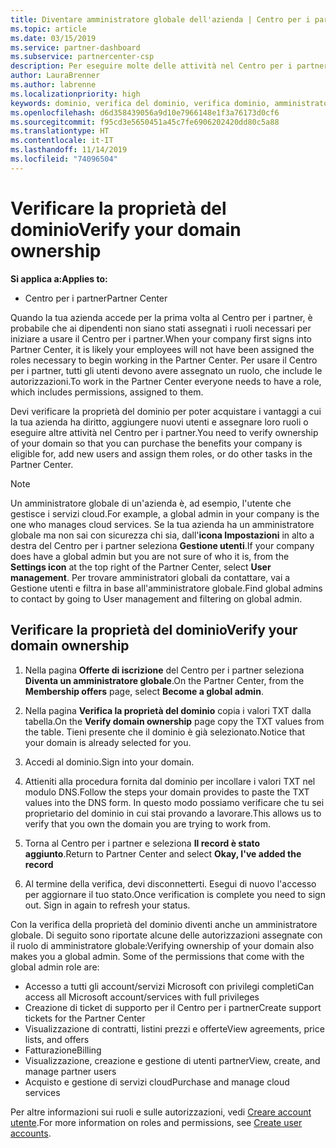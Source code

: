 ```yaml
---
title: Diventare amministratore globale dell'azienda | Centro per i partner
ms.topic: article
ms.date: 03/15/2019
ms.service: partner-dashboard
ms.subservice: partnercenter-csp
description: Per eseguire molte delle attività nel Centro per i partner, devi prima verificare la proprietà del dominio. Molte attività del Centro per i partner richiedono la presenza di un amministratore globale. Se la tua azienda non ha ancora un amministratore globale, puoi diventarlo.
author: LauraBrenner
ms.author: labrenne
ms.localizationpriority: high
keywords: dominio, verifica del dominio, verifica dominio, amministratore globale, ruoli utente, autorizzazioni
ms.openlocfilehash: d6d358439056a9d10e7966148e1f3a76173d0cf6
ms.sourcegitcommit: f95cd3e5650451a45c7fe6906202420dd80c5a88
ms.translationtype: HT
ms.contentlocale: it-IT
ms.lasthandoff: 11/14/2019
ms.locfileid: "74096504"
---
```

# <a name="verify-your-domain-ownership"></a><span data-ttu-id="28650-105">Verificare la proprietà del dominio</span><span class="sxs-lookup"><span data-stu-id="28650-105">Verify your domain ownership</span></span>

<span data-ttu-id="28650-106">**Si applica a:**</span><span class="sxs-lookup"><span data-stu-id="28650-106">**Applies to:**</span></span>

- <span data-ttu-id="28650-107">Centro per i partner</span><span class="sxs-lookup"><span data-stu-id="28650-107">Partner Center</span></span>

<span data-ttu-id="28650-108">Quando la tua azienda accede per la prima volta al Centro per i partner, è probabile che ai dipendenti non siano stati assegnati i ruoli necessari per iniziare a usare il Centro per i partner.</span><span class="sxs-lookup"><span data-stu-id="28650-108">When your company first signs into Partner Center, it is likely your employees will not have been assigned the roles necessary to begin working in the Partner Center.</span></span> <span data-ttu-id="28650-109">Per usare il Centro per i partner, tutti gli utenti devono avere assegnato un ruolo, che include le autorizzazioni.</span><span class="sxs-lookup"><span data-stu-id="28650-109">To work in the Partner Center everyone needs to have a role, which includes permissions, assigned to them.</span></span>  

<span data-ttu-id="28650-110">Devi verificare la proprietà del dominio per poter acquistare i vantaggi a cui la tua azienda ha diritto, aggiungere nuovi utenti e assegnare loro ruoli o eseguire altre attività nel Centro per i partner.</span><span class="sxs-lookup"><span data-stu-id="28650-110">You need to verify ownership of your domain so that you can purchase the benefits your company is eligible for, add new users and assign them roles, or do other tasks in the Partner Center.</span></span> 

>[!Note]
><span data-ttu-id="28650-111">Un amministratore globale di un'azienda è, ad esempio, l'utente che gestisce i servizi cloud.</span><span class="sxs-lookup"><span data-stu-id="28650-111">For example, a global admin in your company is the one who manages cloud services.</span></span> <span data-ttu-id="28650-112">Se la tua azienda ha un amministratore globale ma non sai con sicurezza chi sia, dall'**icona Impostazioni** in alto a destra del Centro per i partner seleziona **Gestione utenti**.</span><span class="sxs-lookup"><span data-stu-id="28650-112">If your company does have a global admin but you are not sure of who it is, from the **Settings icon** at the top right of the Partner Center, select **User management**.</span></span> <span data-ttu-id="28650-113">Per trovare amministratori globali da contattare, vai a Gestione utenti e filtra in base all'amministratore globale.</span><span class="sxs-lookup"><span data-stu-id="28650-113">Find global admins to contact by going to User management and filtering on global admin.</span></span>

## <a name="verify-your-domain-ownership"></a><span data-ttu-id="28650-114">Verificare la proprietà del dominio</span><span class="sxs-lookup"><span data-stu-id="28650-114">Verify your domain ownership</span></span>

1. <span data-ttu-id="28650-115">Nella pagina **Offerte di iscrizione** del Centro per i partner seleziona **Diventa un amministratore globale**.</span><span class="sxs-lookup"><span data-stu-id="28650-115">On the Partner Center, from the **Membership offers** page, select **Become a global admin**.</span></span> 

2. <span data-ttu-id="28650-116">Nella pagina **Verifica la proprietà del dominio** copia i valori TXT dalla tabella.</span><span class="sxs-lookup"><span data-stu-id="28650-116">On the **Verify domain ownership** page copy the TXT values from the table.</span></span> <span data-ttu-id="28650-117">Tieni presente che il dominio è già selezionato.</span><span class="sxs-lookup"><span data-stu-id="28650-117">Notice that your domain is already selected for you.</span></span>

3. <span data-ttu-id="28650-118">Accedi al dominio.</span><span class="sxs-lookup"><span data-stu-id="28650-118">Sign into your domain.</span></span> 

4. <span data-ttu-id="28650-119">Attieniti alla procedura fornita dal dominio per incollare i valori TXT nel modulo DNS.</span><span class="sxs-lookup"><span data-stu-id="28650-119">Follow the steps your domain provides to paste the TXT values into the DNS form.</span></span>  <span data-ttu-id="28650-120">In questo modo possiamo verificare che tu sei proprietario del dominio in cui stai provando a lavorare.</span><span class="sxs-lookup"><span data-stu-id="28650-120">This allows us to verify that you own the domain you are trying to work from.</span></span>

5. <span data-ttu-id="28650-121">Torna al Centro per i partner e seleziona **Il record è stato aggiunto**.</span><span class="sxs-lookup"><span data-stu-id="28650-121">Return to Partner Center and select **Okay, I've added the record**</span></span>

6. <span data-ttu-id="28650-122">Al termine della verifica, devi disconnetterti. Esegui di nuovo l'accesso per aggiornare il tuo stato.</span><span class="sxs-lookup"><span data-stu-id="28650-122">Once verification is complete you need to sign out. Sign in again to refresh your status.</span></span> 

<span data-ttu-id="28650-123">Con la verifica della proprietà del dominio diventi anche un amministratore globale. Di seguito sono riportate alcune delle autorizzazioni assegnate con il ruolo di amministratore globale:</span><span class="sxs-lookup"><span data-stu-id="28650-123">Verifying ownership of your domain also makes you a global admin. Some of the permissions that come with the global admin role are:</span></span>

- <span data-ttu-id="28650-124">Accesso a tutti gli account/servizi Microsoft con privilegi completi</span><span class="sxs-lookup"><span data-stu-id="28650-124">Can access all Microsoft account/services with full privileges</span></span> 
- <span data-ttu-id="28650-125">Creazione di ticket di supporto per il Centro per i partner</span><span class="sxs-lookup"><span data-stu-id="28650-125">Create support tickets for the Partner Center</span></span>
- <span data-ttu-id="28650-126">Visualizzazione di contratti, listini prezzi e offerte</span><span class="sxs-lookup"><span data-stu-id="28650-126">View agreements, price lists, and offers</span></span>
- <span data-ttu-id="28650-127">Fatturazione</span><span class="sxs-lookup"><span data-stu-id="28650-127">Billing</span></span>
- <span data-ttu-id="28650-128">Visualizzazione, creazione e gestione di utenti partner</span><span class="sxs-lookup"><span data-stu-id="28650-128">View, create, and manage partner users</span></span>
- <span data-ttu-id="28650-129">Acquisto e gestione di servizi cloud</span><span class="sxs-lookup"><span data-stu-id="28650-129">Purchase and manage cloud services</span></span>

<span data-ttu-id="28650-130">Per altre informazioni sui ruoli e sulle autorizzazioni, vedi [Creare account utente](create-user-accounts-and-set-permissions.md).</span><span class="sxs-lookup"><span data-stu-id="28650-130">For more information on roles and permissions, see [Create user accounts](create-user-accounts-and-set-permissions.md).</span></span> 